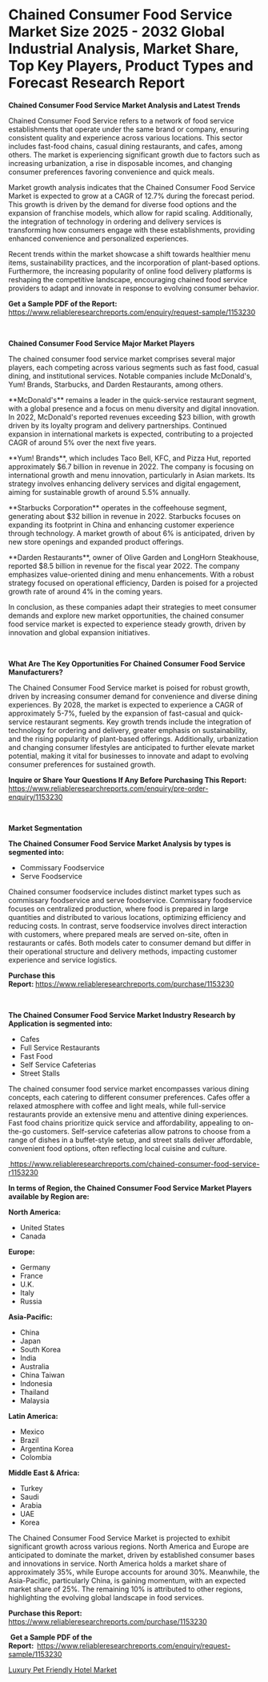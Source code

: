 <p><h1>Chained Consumer Food Service Market Size 2025 - 2032 Global Industrial Analysis, Market Share, Top Key Players, Product Types and Forecast Research Report</h1></p><p><strong>Chained Consumer Food Service Market Analysis and Latest Trends</strong></p>
<p><p>Chained Consumer Food Service refers to a network of food service establishments that operate under the same brand or company, ensuring consistent quality and experience across various locations. This sector includes fast-food chains, casual dining restaurants, and cafes, among others. The market is experiencing significant growth due to factors such as increasing urbanization, a rise in disposable incomes, and changing consumer preferences favoring convenience and quick meals.</p><p>Market growth analysis indicates that the Chained Consumer Food Service Market is expected to grow at a CAGR of 12.7% during the forecast period. This growth is driven by the demand for diverse food options and the expansion of franchise models, which allow for rapid scaling. Additionally, the integration of technology in ordering and delivery services is transforming how consumers engage with these establishments, providing enhanced convenience and personalized experiences.</p><p>Recent trends within the market showcase a shift towards healthier menu items, sustainability practices, and the incorporation of plant-based options. Furthermore, the increasing popularity of online food delivery platforms is reshaping the competitive landscape, encouraging chained food service providers to adapt and innovate in response to evolving consumer behavior.</p></p>
<p><strong>Get a Sample PDF of the Report:&nbsp;</strong> <a href="https://www.reliableresearchreports.com/enquiry/request-sample/1153230?utm_campaign=2030&utm_medium=2&utm_source=Github&utm_content=ia&utm_term=11032025&utm_id=chained-consumer-food-service">https://www.reliableresearchreports.com/enquiry/request-sample/1153230</a></p>
<p>&nbsp;</p>
<p><strong>Chained Consumer Food Service Major Market Players</strong></p>
<p><p>The chained consumer food service market comprises several major players, each competing across various segments such as fast food, casual dining, and institutional services. Notable companies include McDonald's, Yum! Brands, Starbucks, and Darden Restaurants, among others.</p><p>**McDonald's** remains a leader in the quick-service restaurant segment, with a global presence and a focus on menu diversity and digital innovation. In 2022, McDonald's reported revenues exceeding $23 billion, with growth driven by its loyalty program and delivery partnerships. Continued expansion in international markets is expected, contributing to a projected CAGR of around 5% over the next five years.</p><p>**Yum! Brands**, which includes Taco Bell, KFC, and Pizza Hut, reported approximately $6.7 billion in revenue in 2022. The company is focusing on international growth and menu innovation, particularly in Asian markets. Its strategy involves enhancing delivery services and digital engagement, aiming for sustainable growth of around 5.5% annually.</p><p>**Starbucks Corporation** operates in the coffeehouse segment, generating about $32 billion in revenue in 2022. Starbucks focuses on expanding its footprint in China and enhancing customer experience through technology. A market growth of about 6% is anticipated, driven by new store openings and expanded product offerings.</p><p>**Darden Restaurants**, owner of Olive Garden and LongHorn Steakhouse, reported $8.5 billion in revenue for the fiscal year 2022. The company emphasizes value-oriented dining and menu enhancements. With a robust strategy focused on operational efficiency, Darden is poised for a projected growth rate of around 4% in the coming years.</p><p>In conclusion, as these companies adapt their strategies to meet consumer demands and explore new market opportunities, the chained consumer food service market is expected to experience steady growth, driven by innovation and global expansion initiatives.</p></p>
<p>&nbsp;</p>
<p><strong>What Are The Key Opportunities For Chained Consumer Food Service Manufacturers?</strong></p>
<p><p>The Chained Consumer Food Service market is poised for robust growth, driven by increasing consumer demand for convenience and diverse dining experiences. By 2028, the market is expected to experience a CAGR of approximately 5-7%, fueled by the expansion of fast-casual and quick-service restaurant segments. Key growth trends include the integration of technology for ordering and delivery, greater emphasis on sustainability, and the rising popularity of plant-based offerings. Additionally, urbanization and changing consumer lifestyles are anticipated to further elevate market potential, making it vital for businesses to innovate and adapt to evolving consumer preferences for sustained growth.</p></p>
<p><strong>Inquire or Share Your Questions If Any Before Purchasing This Report:</strong> <a href="https://www.reliableresearchreports.com/enquiry/pre-order-enquiry/1153230?utm_campaign=2030&utm_medium=2&utm_source=Github&utm_content=ia&utm_term=11032025&utm_id=chained-consumer-food-service">https://www.reliableresearchreports.com/enquiry/pre-order-enquiry/1153230</a></p>
<p>&nbsp;</p>
<p><strong>Market Segmentation</strong></p>
<p><strong>The Chained Consumer Food Service Market Analysis by types is segmented into:</strong></p>
<p><ul><li>Commissary Foodservice</li><li>Serve Foodservice</li></ul></p>
<p><p>Chained consumer foodservice includes distinct market types such as commissary foodservice and serve foodservice. Commissary foodservice focuses on centralized production, where food is prepared in large quantities and distributed to various locations, optimizing efficiency and reducing costs. In contrast, serve foodservice involves direct interaction with customers, where prepared meals are served on-site, often in restaurants or cafés. Both models cater to consumer demand but differ in their operational structure and delivery methods, impacting customer experience and service logistics.</p></p>
<p><strong>Purchase this Report:&nbsp;</strong><a href="https://www.reliableresearchreports.com/purchase/1153230?utm_campaign=2030&utm_medium=2&utm_source=Github&utm_content=ia&utm_term=11032025&utm_id=chained-consumer-food-service">https://www.reliableresearchreports.com/purchase/1153230</a></p>
<p>&nbsp;</p>
<p><strong>The Chained Consumer Food Service Market Industry Research by Application is segmented into:</strong></p>
<p><ul><li>Cafes</li><li>Full Service Restaurants</li><li>Fast Food</li><li>Self Service Cafeterias</li><li>Street Stalls</li></ul></p>
<p><p>The chained consumer food service market encompasses various dining concepts, each catering to different consumer preferences. Cafes offer a relaxed atmosphere with coffee and light meals, while full-service restaurants provide an extensive menu and attentive dining experiences. Fast food chains prioritize quick service and affordability, appealing to on-the-go customers. Self-service cafeterias allow patrons to choose from a range of dishes in a buffet-style setup, and street stalls deliver affordable, convenient food options, often reflecting local cuisine and culture.</p></p>
<p><a href="https://www.reliableresearchreports.com/chained-consumer-food-service-r1153230?utm_campaign=2030&utm_medium=2&utm_source=Github&utm_content=ia&utm_term=11032025&utm_id=chained-consumer-food-service">&nbsp;https://www.reliableresearchreports.com/chained-consumer-food-service-r1153230</a></p>
<p><strong>In terms of Region, the Chained Consumer Food Service Market Players available by Region are:</strong></p>
<p>
    <p> <strong> North America: </strong>
        <ul>
            <li>United States</li>
            <li>Canada</li>
        </ul>
        </p> 
    <p> <strong> Europe: </strong>
        <ul>
            <li>Germany</li>
            <li>France</li>
            <li>U.K.</li>
            <li>Italy</li>
            <li>Russia</li>
        </ul>
        </p> 
    <p> <strong> Asia-Pacific: </strong>
        <ul>
            <li>China</li>
            <li>Japan</li>
            <li>South Korea</li>
            <li>India</li>
            <li>Australia</li>
            <li>China Taiwan</li>
            <li>Indonesia</li>
            <li>Thailand</li>
            <li>Malaysia</li>
        </ul>
        </p> 
    <p> <strong> Latin America: </strong>
        <ul>
            <li>Mexico</li>
            <li>Brazil</li>
            <li>Argentina Korea</li>
            <li>Colombia</li>
        </ul>
        </p> 
    <p> <strong> Middle East & Africa: </strong>
        <ul>
            <li>Turkey</li>
            <li>Saudi</li>
            <li>Arabia</li>
            <li>UAE</li>
            <li>Korea</li>
        </ul>
    </p>
    </p>
<p><p>The Chained Consumer Food Service Market is projected to exhibit significant growth across various regions. North America and Europe are anticipated to dominate the market, driven by established consumer bases and innovations in service. North America holds a market share of approximately 35%, while Europe accounts for around 30%. Meanwhile, the Asia-Pacific, particularly China, is gaining momentum, with an expected market share of 25%. The remaining 10% is attributed to other regions, highlighting the evolving global landscape in food services.</p></p>
<p><strong>Purchase this Report: </strong><a href="https://www.reliableresearchreports.com/purchase/1153230?utm_campaign=2030&utm_medium=2&utm_source=Github&utm_content=ia&utm_term=11032025&utm_id=chained-consumer-food-service">https://www.reliableresearchreports.com/purchase/1153230</a></p>
<p>&nbsp;<strong>Get a Sample PDF of the Report:&nbsp;&nbsp;</strong><a href="https://www.reliableresearchreports.com/enquiry/request-sample/1153230?utm_campaign=2030&utm_medium=2&utm_source=Github&utm_content=ia&utm_term=11032025&utm_id=chained-consumer-food-service">https://www.reliableresearchreports.com/enquiry/request-sample/1153230</a></p>
<p><strong></strong></p>
<p><p><a href="https://github.com/dafertsuria/Market-Research-Report-List-1/blob/main/luxury-pet-friendly-hotel-market.md?utm_campaign=2030&utm_medium=2&utm_source=Github&utm_content=ia&utm_term=11032025&utm_id=chained-consumer-food-service">Luxury Pet Friendly Hotel Market</a></p></p>